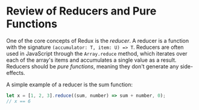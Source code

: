 # Review of Reducers and Pure Functions

One of the core concepts of Redux is the *reducer*. A reducer is a function with
the signature `(accumulator: T, item: U) => T`. Reducers are often used in 
JavaScript through the `Array.reduce` method, which iterates over each of the 
array's items and accumulates a single value as a result. Reducers should be 
*pure functions*, meaning they don't generate any side-effects.

A simple example of a reducer is the sum function:

```javascript
let x = [1, 2, 3].reduce((sum, number) => sum + number, 0);
// x == 6 
```
